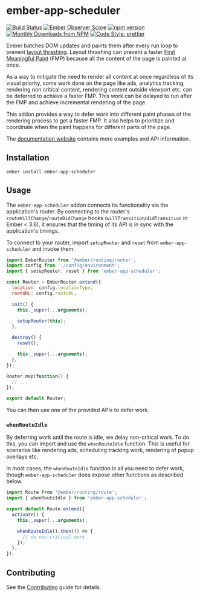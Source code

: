 # ember-app-scheduler

[![Build Status](https://travis-ci.org/ember-app-scheduler/ember-app-scheduler.svg?branch=master)](https://travis-ci.org/ember-app-scheduler/ember-app-scheduler)
[![Ember Observer Score](https://emberobserver.com/badges/ember-app-scheduler.svg)](https://emberobserver.com/addons/ember-app-scheduler)
[![npm version](https://badge.fury.io/js/ember-app-scheduler.svg)](https://badge.fury.io/js/ember-app-scheduler)
[![Monthly Downloads from NPM](https://img.shields.io/npm/dm/ember-app-scheduler.svg?style=flat-square)](https://www.npmjs.com/package/ember-app-scheduler)
[![Code Style: prettier](https://img.shields.io/badge/code_style-prettier-ff69b4.svg?style=flat-square)](#badge)

Ember batches DOM updates and paints them after every run loop to prevent [layout thrashing](https://developers.google.com/web/fundamentals/performance/rendering/avoid-large-complex-layouts-and-layout-thrashing). Layout thrashing can prevent a faster [First Meaningful Paint](https://docs.google.com/document/d/1BR94tJdZLsin5poeet0XoTW60M0SjvOJQttKT-JK8HI/view) (FMP) because all the content of the page is painted at once.

As a way to mitigate the need to render all content at once regardless of its visual priority, some work done on the page like ads, analytics tracking, rendering non critical content, rendering content outside viewport etc. can be deferred to achieve a faster FMP. This work can be delayed to run after the FMP and achieve incremental rendering of the page.

This addon provides a way to defer work into different paint phases of the rendering process to get a faster FMP. It also helps to prioritize and coordinate when the paint happens for different parts of the page.

The [documentation website](https://ember-app-scheduler.github.io/ember-app-scheduler/) contains more examples and API information.

## Installation

    ember install ember-app-scheduler

## Usage

The `ember-app-scheduler` addon connects its functionality via the application's router. By connecting to the router's `routeWillChange`/`routeDidChange` hooks (`willTransition`/`didTransition` in Ember < 3.6), it ensures that the timing of its API is in sync with the application's timings.

To connect to your router, import `setupRouter` and `reset` from `ember-app-scheduler` and invoke them:

```javascript
import EmberRouter from '@ember/routing/router';
import config from './config/environment';
import { setupRouter, reset } from 'ember-app-scheduler';

const Router = EmberRouter.extend({
  location: config.locationType,
  rootURL: config.rootURL,

  init() {
    this._super(...arguments);

    setupRouter(this);
  },

  destroy() {
    reset();

    this._super(...arguments);
  },
});

Router.map(function() {
  // ...
});

export default Router;
```

You can then use one of the provided APIs to defer work.

### `whenRouteIdle`

By deferring work until the route is idle, we delay non-critical work. To do this, you can import and use the `whenRouteIdle` function. This is useful for scenarios like rendering ads, scheduling tracking work, rendering of popup overlays etc.

In most cases, the `whenRouteIdle` function is all you need to defer work, though `ember-app-scheduler` does expose other functions as described below.

```javascript
import Route from '@ember/routing/route';
import { whenRouteIdle } from 'ember-app-scheduler';

export default Route.extend({
  activate() {
    this._super(...arguments);

    whenRouteIdle().then(() => {
      // do non-critical work
    });
  },
});
```

## Contributing

See the [Contributing](CONTRIBUTING.md) guide for details.
